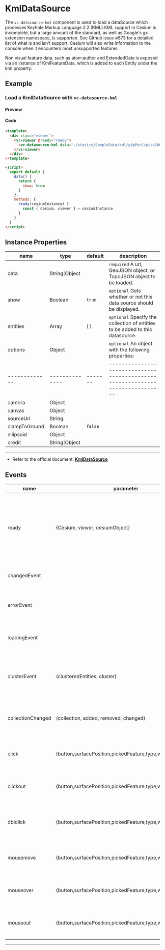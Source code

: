 # KmlDataSource

The `vc-datasource-kml` component is used to load a dataSource which processes Keyhole Markup Language 2.2 (KML).KML support in Cesium is incomplete, but a large amount of the standard, as well as Google's gx extension namespace, is supported. See Github issue #873 for a detailed list of what is and isn't support. Cesium will also write information to the console when it encounters most unsupported features.

Non visual feature data, such as atom:author and ExtendedData is exposed via an instance of KmlFeatureData, which is added to each Entity under the kml property.

## Example

### Load a KmlDataSource with `vc-datasource-kml`

#### Preview

<doc-preview>
  <template>
    <div class="viewer">
      <vc-viewer @ready="ready">
        <vc-datasource-kml data="./statics/SampleData/kml/gdpPerCapita2008.kmz" :show="show"></vc-datasource-kml>
      </vc-viewer>
    </div>
  </template>

  <script>
    export default {
      data() {
        return {
          show: true
        }
      },
      methods: {
        ready(cesiumInstance) {
          const { Cesium, viewer } = cesiumInstance
        }
      }
    }
  </script>
</doc-preview>

#### Code

```html
<template>
  <div class="viewer">
    <vc-viewer @ready="ready">
      <vc-datasource-kml data="./statics/SampleData/kml/gdpPerCapita2008.kmz" :show="show"></vc-datasource-kml>
    </vc-viewer>
  </div>
</template>

<script>
  export default {
    data() {
      return {
        show: true
      }
    },
    methods: {
      ready(cesiumInstance) {
        const { Cesium, viewer } = cesiumInstance
      }
    }
  }
</script>
```

## Instance Properties

| name          | type           | default | description                                                                   |
| ------------- | -------------- | ------- | ----------------------------------------------------------------------------- |
| data          | String\|Object |         | `required` A url, GeoJSON object, or TopoJSON object to be loaded.            |
| show          | Boolean        | `true`  | `optional` Gets whether or not this data source should be displayed.          |
| entities      | Array          | `[]`    | `optional` Specify the collection of entities to be added to this datasource. |
| options       | Object         |         | `optional` An object with the following properties:                           |
| ------------- | -------------- | ------- | ----------------------------------------------------------------------------- |
| camera        | Object         |         |                                                                               |
| canvas        | Object         |         |                                                                               |
| sourceUri     | String         |         |                                                                               |
| clampToGround | Boolean        | `false` |                                                                               |
| ellipsoid     | Object         |         |                                                                               |
| credit        | String\|Object |         |                                                                               |

---

- Refer to the official document: **[KmlDataSource](https://cesium.com/docs/cesiumjs-ref-doc/KmlDataSource.html)**

## Events

<!-- prettier-ignore -->
| name | parameter | description |
| ---- | --------- | ----------- |
| ready | {Cesium, viewer, cesiumObject} | Triggers when the component is ready. It returns a core class of Cesium, a viewer instance, and the cesiumObject. |
| changedEvent | | Triggers when the underlying data changes. |
| errorEvent | | Triggers if an error is encountered during processing. |
| loadingEvent | | Triggers the data source either starts or stops loading. |
| clusterEvent | (clusteredEntities, cluster) | Gets the event that is fired when entities are added or removed from the collection.|
| collectionChanged | (collection, added, removed, changed) | Gets the event that will be raised when a new cluster will be displayed.|
| click | {button,surfacePosition,pickedFeature,type,windowPosition} | Triggered when the mouse clicks on the datasource. |
| clickout | {button,surfacePosition,pickedFeature,type,windowPosition} | Touch when the mouse clicks outside the datasource.|
| dblclick | {button,surfacePosition,pickedFeature,type,windowPosition} | Triggered when the left mouse button double-clicks the datasource. |
| mousemove | {button,surfacePosition,pickedFeature,type,windowPosition} | Triggered when the mouse moves on this datasource. |
| mouseover | {button,surfacePosition,pickedFeature,type,windowPosition} | Triggered when the mouse moves to this datasource. |
| mouseout | {button,surfacePosition,pickedFeature,type,windowPosition} | Triggered when the mouse moves out of the datasource. |

---

